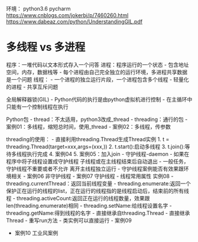 环境：
    python3.6
    pycharm
    https://www.cnblogs.com/jokerbj/p/7460260.html
    https://www.dabeaz.com/python/UnderstandingGIL.pdf


# 多线程 vs 多进程
程序：一堆代码以文本形式存入一个问答
进程：程序运行的一个状态
    - 包含地址空间，内存，数据栈等
    - 每个进程由自己完全独立的运行环境，多进程共享数据是一个问题
线程：
    - 一个进程的独立运行片段，一个进程包含多个线程
    - 轻量化的进程
    - 共享互斥问题
    
全局解释器锁(GIL)
    - Python代码的执行是由python虚拟机进行控制
    - 在主循环中只能有一个控制线程在执行
    
Python包
    - thread：不太适用，python3改成_thread
    - threading：通行的包
    - 案例01：多线程，缩短总时间，使用_thread
    - 案例02：多线程，传参数

threading的使用：
    - 直接利用threading.Thread生成Thread实例
        1. t = threading.Thread(target=xxx,args=(xxx,))
        2. t.start():启动多线程
        3. t.join():等待多线程执行完成
        4. 案例04
        5. 案例05：加入join
        - 守护线程-daemon
            - 如果在程序中将子线程设置成守护线程
            子线程或在主线程结束后自动退出
            - 一般任务，守护线程不重要或者不允许
            离开主线程独立运行
            - 守护线程案例能否有效果跟环境相关
            - 案例06 非守护线程
            - 案例07 守护线程
        - 线程常用属性  实例08
            - threading.currentThread：返回当前线程变量
            - threading.enumerate:返回一个保护正在运行的线程的list，正在运行的线程指的是线程启动后，结束前的所有线程
            - threading.activeCount:返回正在运行的线程数量，效果跟len(threading.enumerate)相同
            - threading.setName:给线程设置名字
            - threading.getName:得到线程的名字
    - 直接继承自threading.Thread
        - 直接继承Thread
        - 重写run方法
        - 类实例可以直接运行
        - 案例09
        
- 案例10  工业风案例